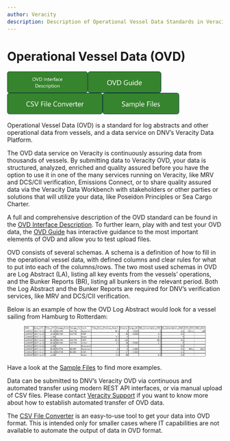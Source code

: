 ```yaml
---
author: Veracity
description: Description of Operational Vessel Data Standards in Veracity
---
```


# Operational Vessel Data (OVD)

[<img src="assets/OVD-interface-description-button.png" align="left" alt="assets/OVD-interface-description-button" height="50">](https://view.officeapps.live.com/op/view.aspx?src=https%3A%2F%2Fraw.githubusercontent.com%2Fveracity%2Fveracity-documentation%2Ff1d378a3791f32f1bcfb9ae7816967e6f8cdcb81%2Fsections%2Fdatastandards%2Fassets%2FOVD31interfacedescription.xlsx&wdOrigin=BROWSELINK)

[<img src="assets/OVD-Guide-button.png" align="left" alt="assets/OVD-Guide-button" height="50">](https://ovdguide.veracityapp.com)

[<img src="assets/CSV-File-Converter-button.png" align="left" alt="assets/CSV-File-Converter-button" height="50">](https://veracitycdnprod.blob.core.windows.net/digisales/myservices/cdn/content/marketplace/docs/OVD%20CSV%20file%20converter%20v1.81.xlsm)

[<img src="assets/Sample-Files-button.png" alt="assets/Sample-Files-button" height="50">](https://veracitycdnprod.blob.core.windows.net/digisales/myservices/cdn/content/marketplace/docs/OVD%20sample%20files.zip)


Operational Vessel Data (OVD) is a standard for log abstracts and other operational data from vessels, and a data service on DNV’s Veracity Data Platform. 

The OVD data service on Veracity is continuously assuring data from thousands of vessels. By submitting data to Veracity OVD, your data is structured, analyzed, enriched and quality assured before you have the option to use it in one of the many services running on Veracity, like MRV and DCS/CII verification, Emissions Connect, or to share quality assured data via the Veracity Data Workbench with stakeholders or other parties or solutions that will utilize your data, like Poseidon Principles or Sea Cargo Charter. 

A full and comprehensive description of the OVD standard can be found in the [OVD Interface Description](https://veracitycdnprod.blob.core.windows.net/digisales/myservices/cdn/content/marketplace/docs/OVD%203.1%20interface%20description.xlsx). To further learn, play with and test your OVD data, the [OVD Guide](https://ovdguide.veracityapp.com) has interactive guidance to the most important elements of OVD and allow you to test upload files. 

OVD consists of several schemas. A schema is a definition of how to fill in the operational vessel data, with defined columns and clear rules for what to put into each of the columns/rows. The two most used schemas in OVD are Log Abstract (LA), listing all key events from the vessels’ operations, and the Bunker Reports (BR), listing all bunkers in the relevant period. Both the Log Abstract and the Bunker Reports are required for DNV’s verification services, like MRV and DCS/CII verification. 

Below is an example of how the OVD Log Abstract would look for a vessel sailing from Hamburg to Rotterdam: 

<figure>
    <img src="assets/data-table.png"/>
</figure>

Have a look at the [Sample Files](https://veracitycdnprod.blob.core.windows.net/digisales/myservices/cdn/content/marketplace/docs/OVD%20sample%20files.zip) to find more examples. 

Data can be submitted to DNV’s Veracity OVD via continuous and automated transfer using modern REST API interfaces, or via manual upload of CSV files. Please contact [Veracity Support](mailto:support@veracity.com) if you want to know more about how to establish automated transfer of OVD data. 

The [CSV File Converter](https://veracitycdnprod.blob.core.windows.net/digisales/myservices/cdn/content/marketplace/docs/OVD%20CSV%20file%20converter%20v1.81.xlsm) is an easy-to-use tool to get your data into OVD format. This is intended only for smaller cases where IT capabilities are not available to automate the output of data in OVD format. 
